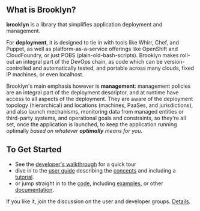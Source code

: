 ## What is Brooklyn?

**brooklyn** is a library that simplifies application deployment and management.

For **deployment**, it is designed to tie in with tools like Whirr, Chef, and Puppet,
as well as platform-as-a-service offerings like OpenShift and CloudFoundry,
or just POBS (plain-old-bash-scripts).
Brooklyn makes roll-out an integral part of the DevOps chain,
as code which can be version-controlled and automatically tested,
and portable across many clouds, fixed IP machines, or even localhost.

Brooklyn's main emphasis however is **management**:
management policies are an integral part of the deployment descriptor,
and at runtime have access to all aspects of the deployment.
They are aware of the deployment topology (hierarchical) and locations (machines, PaaSes, and jurisdictions), 
and also launch mechanisms, monitoring data from managed entities or third-party systems,
and operational goals and constraints, 
so they're all set, once the application is launched, to keep the application running optimally
*based on whatever **optimally** means for you*.

## To Get Started

* See the [developer's walkthrough]({{site.url}}/start/walkthrough/index.html) for a quick tour
* dive in to the [user guide]({{site.url}}/use/guide/) describing the 
  [concepts]({{site.url}}/use/guide/defining-applications/basic-concepts.html)
  and including a [tutorial]({{site.url}}/use/guide/quickstart/).
* or jump straight in to the [code]({{site.url}}/dev/code/), 
  including [examples]({{site.url}}/use/examples/), or other [documentation]({{site.url}}/start/docs-summary.html).

If you like it, join the discussion on the user and developer groups.
[Details]({{site.url}}/meta/contact.html).
